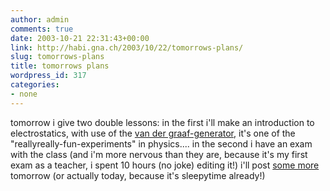 ```yaml
---
author: admin
comments: true
date: 2003-10-21 22:31:43+00:00
link: http://habi.gna.ch/2003/10/22/tomorrows-plans/
slug: tomorrows-plans
title: tomorrows plans
wordpress_id: 317
categories:
- none
---
```


tomorrow i give two double lessons:
in the first i'll make an introduction to electrostatics, with use of the [ van der graaf-generator](http://www.amasci.com/emotor/vdg.html), it's one of the "reallyreally-fun-experiments" in physics....
in the second i have an exam with the class (and i'm more nervous than they are, because it's my first exam as a teacher, i spent 10 hours (no joke) editing it!) 
i'll post [some more](http://habi.gna.ch/blog/archives/000095.html) tomorrow (or actually today, because it's sleepytime already!)
